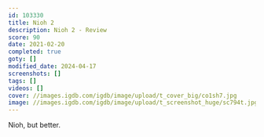 ```yaml
---
id: 103330
title: Nioh 2
description: Nioh 2 - Review
score: 90
date: 2021-02-20
completed: true
goty: []
modified_date: 2024-04-17
screenshots: []
tags: []
videos: []
cover: //images.igdb.com/igdb/image/upload/t_cover_big/co1sh7.jpg
image: //images.igdb.com/igdb/image/upload/t_screenshot_huge/sc794t.jpg
---
```

Nioh, but better.